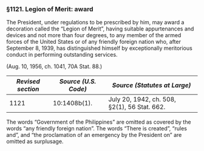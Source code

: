 ### §1121. Legion of Merit: award ###

The President, under regulations to be prescribed by him, may award a decoration called the “Legion of Merit”, having suitable appurtenances and devices and not more than four degrees, to any member of the armed forces of the United States or of any friendly foreign nation who, after September 8, 1939, has distinguished himself by exceptionally meritorious conduct in performing outstanding services.

(Aug. 10, 1956, ch. 1041, 70A Stat. 88.)

|*Revised section*|*Source (U.S. Code)*|        *Source (Statutes at Large)*        |
|-----------------|--------------------|--------------------------------------------|
|      1121       |    10:1408b(1).    |July 20, 1942, ch. 508, §2(1), 56 Stat. 662.|

The words “Government of the Philippines” are omitted as covered by the words “any friendly foreign nation”. The words “There is created”, “rules and”, and “the proclamation of an emergency by the President on” are omitted as surplusage.
